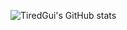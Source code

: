 ![TiredGui's GitHub stats](https://github-readme-stats.vercel.app/api?username=TiredGui&theme=tokyonight&show_icons=true)
